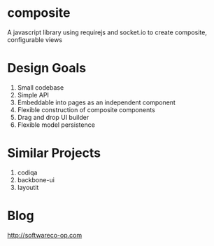 composite
=========

A javascript library using requirejs and socket.io to create composite, configurable views

Design Goals
============
1. Small codebase
2. Simple API
3. Embeddable into pages as an independent component
4. Flexible construction of composite components
5. Drag and drop UI builder
6. Flexible model persistence

Similar Projects
================
1. codiqa
2. backbone-ui
3. layoutit

Blog
====
http://softwareco-op.com
